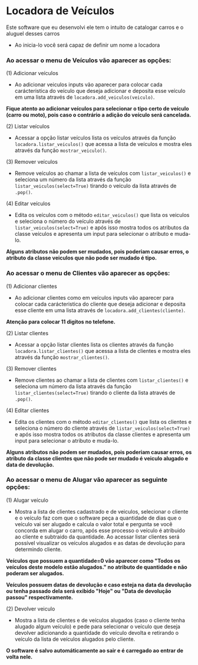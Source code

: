 # Locadora de Veículos
Este software que eu desenvolvi ele tem o intuito de catalogar carros e o aluguel desses carros 

- Ao inicia-lo você será capaz de definir um nome a locadora

### Ao acessar o menu de Veículos vão aparecer as opções:

(1) Adicionar veículos

- Ao adicionar veiculos inputs vão aparecer para colocar cada carácteristica do veículo que deseja adicionar e deposita esse veículo em uma lista através de 
`locadora.add_veiculos(veiculo)`.

**Fique atento ao adicionar veículos para selecionar o tipo certo de veículo (carro ou moto), pois caso o contrário a adição do veículo será cancelada.**

(2) Listar veículos

- Acessar a opção listar veículos lista os veículos através da função `locadora.listar_veiculos()` que acessa a lista de veículos e mostra eles através da função 
`mostrar_veiculo()`.

(3) Remover veículos

- Remove veículos ao chamar a lista de veículos com `listar_veiculos()` e seleciona um número da lista através da função `listar_veiculos(select=True)` tirando o veículo da lista através de `.pop()`.

(4) Editar veículos

- Edita os veículos com o método `editar_veiculos()` que lista os veiculos e seleciona o número do veículo através de `listar_veiculos(select=True)` e após isso mostra
todos os atributos da classe veículos e apresenta um input para selecionar o atributo e muda-lo.

**Alguns atributos não podem ser mudados, pois poderiam causar erros, o atributo da classe veiculos que não pode ser mudado é tipo.**

### Ao acessar o menu de Clientes vão aparecer as opções:

(1) Adicionar clientes

- Ao adicionar clientes como em veículos inputs vão aparecer para colocar cada carácteristica do cliente que deseja adicionar e deposita esse cliente em uma lista 
através de `locadora.add_clientes(cliente)`.

**Atenção para colocar 11 digitos no telefone.**

(2) Listar clientes

- Acessar a opção listar clientes lista os clientes através da função `locadora.listar_clientes()` que acessa a lista de clientes e mostra eles através da função 
`mostrar_clientes()`.

(3) Remover clientes

- Remove clientes ao chamar a lista de clientes com `listar_clientes()` e seleciona um número da lista através da função `listar_clientes(select=True)` tirando o cliente da lista através de `.pop()`.

(4) Editar clientes

- Edita os clientes com o método `editar_clientes()` que lista os clientes e seleciona o número do cliente através de `listar_veiculos(select=True)` e após isso mostra
todos os atributos da classe clientes e apresenta um input para selecionar o atributo e muda-lo.

**Alguns atributos não podem ser mudados, pois poderiam causar erros, os atributo da classe clientes que não pode ser mudado é veiculo alugado e data de devolução.**

### Ao acessar o menu de Alugar vão aparecer as seguinte opções:

(1) Alugar veículo

- Mostra a lista de clientes cadastrado e de veiculos, selecionar o cliente e o veículo faz com que o software peça a quantidade de dias que o veículo vai ser alugado e calcula o valor total e pergunta se você concorda em alugar o carro, após esse processo o veículo é atribuido ao cliente e subtraido da quantidade. Ao acessar listar clientes será possível visualizar os veículos alugados e as datas de devolução para determindo cliente.

**Veículos que possuem a quantidade=0 vão aparecer como "Todos os veículos deste modelo estão alugados." no atributo de quantidade e não poderam ser alugados.**

**Veículos possuem datas de devolução e caso esteja na data da devolução ou tenha passado dela será exibido "Hoje" ou "Data de devolução passou" respectivamente.**

(2) Devolver veiculo

- Mostra a lista de clientes e de veículos alugados (caso o cliente tenha alugado algum veículo) e pede para selecionar o veículo que deseja devolver adicionando a quantidade do veículo devolta e retirando o veículo da lista de veículos alugados pelo cliente.

**O software é salvo automáticamente ao sair e é carregado ao entrar de volta nele.**
